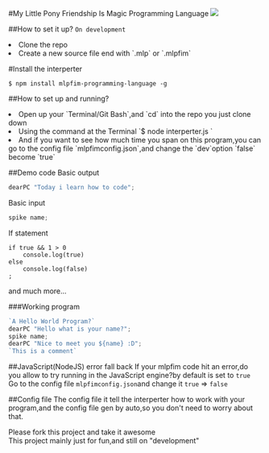#My Little Pony Friendship Is Magic Programming Language
<img src="http://orig09.deviantart.net/8bfc/f/2013/167/4/f/daring_dash_by_foxxarius-d69cjg9.png" />

##How to set it up? `On development`
<li>Clone the repo</li>
<li>Create a new source file end with `.mlp` or `.mlpfim`</li>

#Install the interperter
```
$ npm install mlpfim-programming-language -g
```

##How to set up and running?
<li>Open up your `Terminal/Git Bash`,and `cd` into the repo you just clone down</li>
<li>Using the command at the Terminal `$ node interperter.js <mlpSourceFile>`</li>
<li>And if you want to see how much time you span on this program,you can go to the config file `mlpfimconfig.json`,and change the `dev`option `false` become `true`</li>

##Demo code
Basic output
```javascript
dearPC "Today i learn how to code";
```

Basic input
```javascript
spike name;
```

If statement
```
if true && 1 > 0
    console.log(true)
else
    console.log(false)
;
```
and much more...

###Working program
```javascript
`A Hello World Program?`
dearPC "Hello what is your name?";
spike name;
dearPC "Nice to meet you ${name} :D";
`This is a comment`
```

##JavaScript(NodeJS) error fall back
If your mlpfim code hit an error,do you allow to try running in the JavaScript engine?by default is set to `true`<br>
Go to the config file `mlpfimconfig.json`and change it `true` => `false`

##Config file
The config file it tell the interperter how to work with your program,and the config file gen by auto,so you don't need to worry about that.

Please fork this project and take it awesome<br>
This project mainly just for fun,and still on "development"
